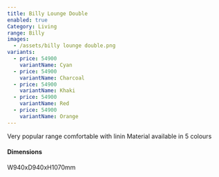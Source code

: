 ```yaml
---
title: Billy Lounge Double
enabled: true
Category: Living
range: Billy
images:
  - /assets/billy lounge double.png
variants:
  - price: 54900
    variantName: Cyan
  - price: 54900
    variantName: Charcoal
  - price: 54900
    variantName: Khaki
  - price: 54900
    variantName: Red
  - price: 54900
    variantName: Orange
---
```


Very popular range comfortable with linin Material available in 5 colours

#### Dimensions

W940xD940xH1070mm

